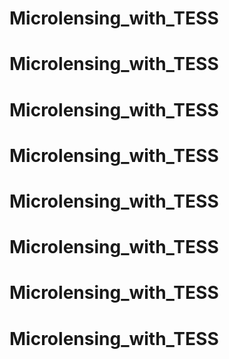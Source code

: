 # Microlensing_with_TESS
# Microlensing_with_TESS
# Microlensing_with_TESS
# Microlensing_with_TESS
# Microlensing_with_TESS
# Microlensing_with_TESS
# Microlensing_with_TESS
# Microlensing_with_TESS

